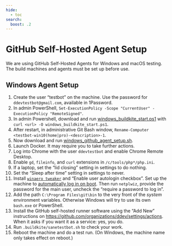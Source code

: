 ```yaml
---
hide:
  - toc
search:
  boost: .2
---
```

# GitHub Self-Hosted Agent Setup

We are using GitHub Self-Hosted Agents for Windows and macOS testing. The build machines and agents must be set up before use.

## Windows Agent Setup

1. Create the user “testbot” on the machine. Use the password for `ddevtestbot@gmail.com`, available in 1Password.
2. In admin PowerShell, `Set-ExecutionPolicy -Scope "CurrentUser" -ExecutionPolicy "RemoteSigned"`.
3. In admin Powershell, download and run [windows_buildkite_start.ps1](scripts/windows_buildkite_start.ps1) with `curl <url> -O windows_buildkite_start.ps1`.
4. After restart, in administrative Git Bash window, `Rename-Computer <testbot-win10(home|pro)-<description>-1`.
5. Now download and run [windows_github_agent_setup.sh](scripts/windows_github_agent_setup.sh).
6. Launch Docker. It may require you to take further actions.
7. Log into Chrome with the user `ddevtestbot` and enable Chrome Remote Desktop.
8. Enable `gd`, `fileinfo`, and `curl` extensions in `/c/tools/php*/php.ini`.
9. If a laptop, set the “lid closing” setting in settings to do nothing.
10. Set the “Sleep after time” setting in settings to never.
11. Install [`winaero tweaker`](https://winaero.com/request.php?1796) and “Enable user autologin checkbox”. Set up the machine to [automatically log in on boot](https://www.cnet.com/how-to/automatically-log-in-to-your-windows-10-pc/).  Then run `netplwiz`, provide the password for the main user, uncheck the “require a password to log in”.
12. Add the path `C:\Program Files\git\bin` to the very front of the *system* environment variables. Otherwise Windows will try to use its own `bash.exe` or PowerShell.
13. Install the GitHub self-hosted runner software using the “Add New” instructions on <https://github.com/organizations/ddev/settings/actions>. When it asks if you want it as a service: yes, you do.
14. Run `.buildkite/sanetestbot.sh` to check your work.
15. Reboot the machine and do a test run. (On Windows, the machine name only takes effect on reboot.)
